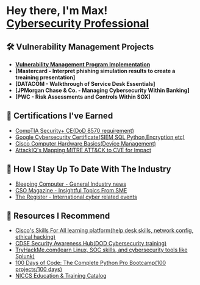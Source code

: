<h1>Hey there, I'm Max! <br/><a href="https://www.linkedin.com/in/mdues/">Cybersecurity Professional</a></h1>

<h2>🛠 Vulnerability Management Projects</h2>

- <b>[Vulnerability Management Program Implementation](https://github.com/PaidDues/Vulnerability-Management-Program)</b>
- <b>[Mastercard - Interpret phishing simulation results to create a treaining presentation]</b>
- <b>[DATACOM - Walkthrough of Service Desk Essentials]</b>
- <b>[JPMorgan Chase & Co. - Managing Cybersecurity Within Banking]</b>
- <b>[PWC - Risk Assessments and Controls Within SOX]</b> 

<h2>📜 Certifications I've Earned</h2>

- [CompTIA Security+ CE(DoD 8570 requirement)](https://www.credly.com/badges/9b14cc4e-f5df-4e4e-bec6-1dfd862763c9)
- [Google Cybersecurity Certificate(SIEM,SQL,Python,Encryption,etc)](https://www.credly.com/badges/d5d42b0a-de2c-4b93-a206-2ad830c74742)
- [Cisco Computer Hardware Basics(Device Management)](https://www.credly.com/badges/c11baa8b-fe9d-42cb-9586-feb1e58e2bc2)
- [AttackIQ's Mapping MITRE ATT&CK to CVE for Impact](https://www.credly.com/badges/8093eedf-991c-4d23-b2b3-add36187958e)

<h2>📖 How I Stay Up To Date With The Industry</h2>

- [Bleeping Computer - General Industry news](https://www.bleepingcomputer.com/)
- [CSO Magazine - Insightful Topics From SME](https://www.youtube.com/watch?v=uHy3oM7NnoU)
- [The Register - International cyber related events](https://www.theregister.com/)

<h2> 💎 Resources I Recommend</h2>

- [Cisco's Skills For All learning platform(help desk skills, network config, ethical hacking)](https://skillsforall.com/catalog?category=course)
- [CDSE Security Awareness Hub(DOD Cybersecurity training)](https://securityawareness.usalearning.gov/)
- [TryHackMe.com(learn Linux, SOC skills, and cybersecurity tools like Splunk)](https://tryhackme.com/)
- [100 Days of Code: The Complete Python Pro Bootcamp(100 projects/100 days)](https://www.udemy.com/course/100-days-of-code/)
- [NICCS Education & Training Catalog](https://niccs.cisa.gov/education-training/catalog)




